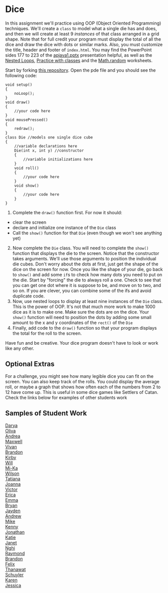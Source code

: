 Dice
====

In this assignment we'll practice using OOP (Object Oriented Programming) techniques. We'll create a `class` to model what a single die has and does, and then we will create at least 9 *instances* of that class arranged in a grid shape. Note that for full credit your program must display the total of all the dice and draw the dice with dots or similar marks. Also, you must customize the title, header and footer of `index.html`. You may find the PowerPoint sides 177 to 223 of the [apjava1.pptx](https://drive.google.com/open?id=0Bz2ZkT6qWPYTVkF4Q19aZ3dfdk0) presentation helpful, as well as the [Nested Loops](https://docs.google.com/document/d/1kzbAIebvhj0euZFYFa1WSLWWy_2cWwrq_sL0Ae4CaAw/edit?usp=sharing), [Practice with classes](https://docs.google.com/document/d/1kzbAIebvhj0euZFYFa1WSLWWy_2cWwrq_sL0Ae4CaAw/edit?usp=sharing) and the [Math.random](https://drive.google.com/file/d/0Bz2ZkT6qWPYTSU84X3FSOGYwdFU/view?usp=sharing) worksheets.

Start by forking [this repository](https://github.com/APCSLowell/Dice). Open the pde file and you should see the following code:

	void setup()
	{
	    noLoop();
	}
	void draw()
	{
	    //your code here
	}
	void mousePressed()
	{
	    redraw();
	}
	class Die //models one single dice cube
	{
	    //variable declarations here
	    Die(int x, int y) //constructor
	    {
	        //variable initializations here
	    }
	    void roll()
	    {
	        //your code here
	    }
	    void show()
	    {
	        //your code here
	    }
	}


1. Complete the `draw()` function first. For now it should:  
  - clear the screen
  - declare and initialize one instance of the `Die` class
  - Call the `show()` function for that `Die` (even though we won't see anything yet)
2. Now complete the `Die` class. You will need to complete the `show()` function that displays the die to the screen. Notice that the constructor takes arguments. We'll use those arguments to position the individual die cubes. Don't worry about the dots at first, just get the shape of the dice on the screen for now. Once you like the shape of your die, go back to `show()` and add some `if`s to check how many dots you need to put on the die. Start by "forcing" the die to always roll a one. Check to see that you can get one dot where it is suppose to be, and move on to two, and so on. If you are clever, you can combine some of the ifs and avoid duplicate code. 
3. Now, use nested loops to display at least nine instances of the `Die` class. This is the power of OOP. It's not that much more work to make 1000 dice as it is to make one. Make sure the dots are on the dice. Your `show()` function will need to position the dots by adding some small amount to the x and y coordinates of the `rect()` of the `Die`
4. Finally, add code to the `draw()` function so that your program displays the total for the roll to the screen.  

Have fun and be creative. Your dice program doesn't have to look or work like any other.  

Optional Extras
---------------

For a challenge, you might see how many legible dice you can fit on the screen. You can also keep track of the rolls. You could display the average roll, or maybe a graph that shows how often each of the numbers from 2 to 12 have come up. This is useful in some dice games like Settlers of Catan. Check the links below for examples of other students work

Samples of Student Work
-----------------------
[Darya](https://darya-ver.github.io/Dice/)   
[Oliva](https://vavies.github.io/Dice/)   
[Andrea](https://chenandrea29.github.io/Dice/)   
[Maxwell](https://12maxwellho.github.io/Dice/)   
[Vivan](https://viviaann.github.io/Dice/)   
[Brandon](https://zawszefl.github.io/Dice/)   
[Kirby](https://krbyktl.github.io/Dice/)   
[Will](https://williammai.github.io/Dice/)   
[Mi-Ka](https://mikamarciales.github.io/Dice/)   
[Wilson](https://wichen3.github.io/Dice/)   
[Tatiana](https://sonotatiana.github.io/Dice/)   
[Joanna](https://j0annalu.github.io/Dice/)   
[Victor](https://kingvictor.github.io/Dice/)   
[Erica](https://ericamalia.github.io/Dice/)   
[Emma](https://emmackenzie.github.io/Dice/)   
[Bryan](https://bzin22.github.io/Dice/)  
[Jayden](https://jaydenlee1229.github.io/Dice/)   
[Andrew](https://ansue1234.github.io/Dice/)   
[Mike](https://mimonokandilos.github.io/Dice/)   
[Kenny](https://kennyyu168.github.io/Dice/)   
[Jonathan](https://jonathanchu33.github.io/Dice/)   
[Katie](https://kachow4.github.io/Dice/)  
[Janet](https://birded.github.io/Dice/)   
[Nghi](https://nagirokudo.github.io/Dice/)   
[Raymond](https://ngoraymond.github.io/Dice/)   
[Brandon](https://brlou-apcs.github.io/Dice/)   
[Felix](https://felixzhuk.github.io/Dice/)   
[Thanawat](https://thiskappaisgrey.github.io/Dice/index.html)   
[Schuyler](https://skschur1.github.io/Dice/)   
[Karen](https://sonokjw.github.io/Dice/)  
[Jessica](https://jtngai.github.io/Dice/)   

